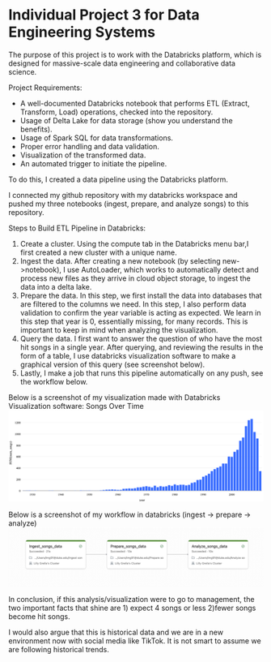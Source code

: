 # Individual Project 3 for Data Engineering Systems

The purpose of this project is to work with the Databricks platform, which is designed for massive-scale data engineering and collaborative data science.

Project Requirements:
* A well-documented Databricks notebook that performs ETL (Extract, Transform, Load) operations, checked into the repository.
* Usage of Delta Lake for data storage (show you understand the benefits).
* Usage of Spark SQL for data transformations.
* Proper error handling and data validation.
* Visualization of the transformed data.
* An automated trigger to initiate the pipeline.


To do this, I created a data pipeline using the Databricks platform. 

I connected my github repository with my databricks workspace and pushed my three notebooks (ingest, prepare, and analyze songs) to this repository.

Steps to Build ETL Pipeline in Databricks: 
1. Create a cluster. Using the compute tab in the Databricks menu bar,I first created a new cluster with a unique name.
2. Ingest the data. After creating a new notebook (by selecting new->notebook), I use AutoLoader, which works to automatically detect and process new files as they arrive in cloud object storage, to ingest the data into a delta lake.
3. Prepare the data. In this step, we first install the data into databases that are filtered to the columns we need. In this step, I also perform data validation to confirm the year variable is acting as expected. We learn in this step that year is 0, essentially missing, for many records. This is important to keep in mind when analyzing the visualization.
4. Query the data. I first want to answer the question of who have the most hit songs in a single year. After querying, and reviewing the results in the form of a table, I use databricks visualization software to make a graphical version of this query (see screenshot below).
5. Lastly, I make a job that runs this pipeline automatically on any push, see the workflow below. 

Below is a screenshot of my visualization made with Databricks Visualization software: Songs Over Time
![newplot](/newplot.png)

Below is a screenshot of my workflow in databricks (ingest -> prepare -> analyze)
![Workflow](/Workflow.png)

In conclusion, if this analysis/visualization were to go to management, the two important facts that shine are 1) expect 4 songs or less 2)fewer songs become hit songs. 

I would also argue that this is historical data and we are in a new environment now with social media like TikTok. It is not smart to assume we are following historical trends.

